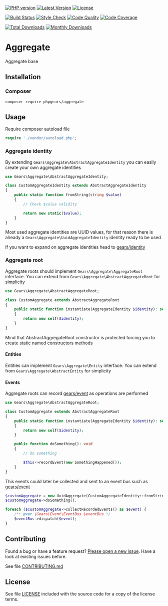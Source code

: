 [![PHP version](https://img.shields.io/badge/PHP-%3E%3D7.1-8892BF.svg?style=flat-square)](http://php.net)
[![Latest Version](https://img.shields.io/packagist/v/phpgears/aggregate.svg?style=flat-square)](https://packagist.org/packages/phpgears/aggregate)
[![License](https://img.shields.io/github/license/phpgears/aggregate.svg?style=flat-square)](https://github.com/phpgears/aggregate/blob/master/LICENSE)

[![Build Status](https://img.shields.io/travis/phpgears/aggregate.svg?style=flat-square)](https://travis-ci.org/phpgears/aggregate)
[![Style Check](https://styleci.io/repos/149037520/shield)](https://styleci.io/repos/149037520)
[![Code Quality](https://img.shields.io/scrutinizer/g/phpgears/aggregate.svg?style=flat-square)](https://scrutinizer-ci.com/g/phpgears/aggregate)
[![Code Coverage](https://img.shields.io/coveralls/phpgears/aggregate.svg?style=flat-square)](https://coveralls.io/github/phpgears/aggregate)

[![Total Downloads](https://img.shields.io/packagist/dt/phpgears/aggregate.svg?style=flat-square)](https://packagist.org/packages/phpgears/aggregate/stats)
[![Monthly Downloads](https://img.shields.io/packagist/dm/phpgears/aggregate.svg?style=flat-square)](https://packagist.org/packages/phpgears/aggregate/stats)

# Aggregate

Aggregate base

## Installation

### Composer

```
composer require phpgears/aggregate
```

## Usage

Require composer autoload file

```php
require './vendor/autoload.php';
```

### Aggregate identity

By extending `Gears\Aggregate\AbstractAggregateIdentity` you can easily create your own aggregate identities

```php
use Gears\Aggregate\AbstractAggregateIdentity;

class CustomAggregateIdentity extends AbstractAggregateIdentity
{
    public static function fromString(string $value)
    {
        // Check $value validity

        return new static($value);
    }
}
```

Most used aggregate identities are UUID values, for that reason there is already a `Gears\Aggregate\UuidAggregateIdentity` identity ready to be used

If you want to expand on aggregate identities head to [gears/identity](https://github.com/phpgears/identity)

### Aggregate root

Aggregate roots should implement `Gears\Aggregate\AggregateRoot` interface. You can extend from `Gears\Aggregate\AbstractAggregateRoot` for simplicity

```php
use Gears\Aggregate\AbstractAggregateRoot;

class CustomAggregate extends AbstractAggregateRoot
{
    public static function instantiate(AggregateIdentity $identity): self
    {
        return new self($identity);
    }
}
```

Mind that AbstractAggregateRoot constructor is protected forcing you to create static named constructors methods

#### Entities

Entities can implement `Gears\Aggregate\Entity` interface. You can extend from `Gears\Aggregate\AbstractEntity` for simplicity

#### Events

Aggregate roots can record [gears/event](https://github.com/phpgears/event) as operations are performed

```php
use Gears\Aggregate\AbstractAggregateRoot;

class CustomAggregate extends AbstractAggregateRoot
{
    public static function instantiate(AggregateIdentity $identity): self
    {
        return new self($identity);
    }

    public function doSomething(): void
    {
        // do something

        $this->recordEvent(new SomethingHappened());
    }
}
```

This events could later be collected and sent to an event bus such as [gears/event](https://github.com/phpgears/event)

```php
$customAggregate = new UuidAggregate(CustomAggregateIdentity::fromString('4c4316cb-b48b-44fb-a034-90d789966bac'));
$customAggregate->doSomething();

foreach ($customAggregate->collectRecordedEvents() as $event) {
    /** @var \Gears\Event\EventBus $eventBus */
    $eventBus->dispatch($event);
}
```

## Contributing

Found a bug or have a feature request? [Please open a new issue](https://github.com/phpgears/aggregate/issues). Have a look at existing issues before.

See file [CONTRIBUTING.md](https://github.com/phpgears/aggregate/blob/master/CONTRIBUTING.md)

## License

See file [LICENSE](https://github.com/phpgears/aggregate/blob/master/LICENSE) included with the source code for a copy of the license terms.
